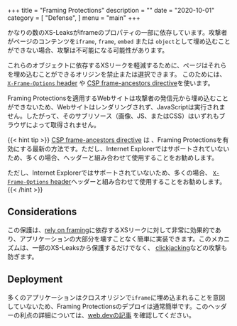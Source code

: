 +++
title = "Framing Protections"
description = ""
date = "2020-10-01"
category = [
    "Defense",
]
menu = "main"
+++

かなりの数のXS-Leaksがiframeのプロパティの一部に依存しています。攻撃者がページのコンテンツを`iframe`, `frame`, `embed` または `object`として埋め込むことができない場合、攻撃は不可能になる可能性があります。

これらのオブジェクトに依存するXSリークを軽減するために、ページはそれらを埋め込むことができるオリジンを禁止または選択できます。
このためには、[`X-Frame-Options` header](https://developer.mozilla.org/en-US/docs/Web/HTTP/Headers/X-Frame-Options) や [CSP frame-ancestors directive](https://developer.mozilla.org/en-US/docs/Web/HTTP/Headers/Content-Security-Policy/frame-ancestors)を使います。

Framing Protectionsを適用するWebサイトは攻撃者の発信元から埋め込むことができないため、Webサイトはレンダリングされず、JavaScriptは実行されません。したがって、そのサブリソース（画像、JS、またはCSS）はいずれもブラウザによって取得されません。

{{< hint tip >}}
 [CSP frame-ancestors directive](https://developer.mozilla.org/en-US/docs/Web/HTTP/Headers/Content-Security-Policy/frame-ancestors) は 、Framing Protectionsを有効にする最新の方法です。ただし、Internet Explorerではサポートされていないため、多くの場合、ヘッダーと組み合わせて使用​​することをお勧めします。

ただし、Internet Explorerではサポートされていないため、多くの場合、 [`X-Frame-Options` header](https://developer.mozilla.org/en-US/docs/Web/HTTP/Headers/X-Frame-Options)ヘッダーと組み合わせて使用​​することをお勧めします。
{{< /hint >}}

## Considerations

この保護は、[rely on framing](../../../../abuse/iframes/)に依存するXSリークに対して非常に効果的であり、アプリケーションの大部分を壊すことなく簡単に実装できます。このメカニズムは、一部のXS-Leaksから保護するだけでなく、 [clickjacking](https://owasp.org/www-community/attacks/Clickjacking)などの攻撃も防ぎます。

## Deployment

多くのアプリケーションはクロスオリジンで`iframe`に埋め込まれることを意図していないため、Framing Protectionsのデプロイは通常簡単です。このヘッダーの利点の詳細については、[web.devの記事](https://web.dev/same-origin-policy/) を確認してください。